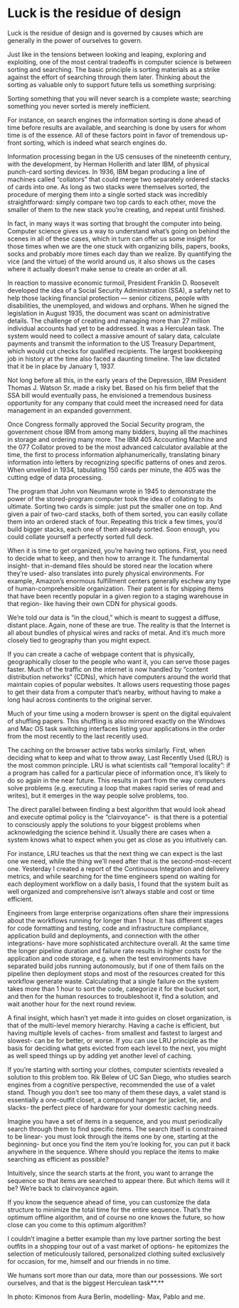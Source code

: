 # Luck is the residue of design

Luck is the residue of design and is governed by causes which are generally in
the power of ourselves to govern.

Just like in the tensions between looking and leaping, exploring and exploiting,
one of the most central tradeoffs in computer science is between sorting and
searching. The basic principle is sorting materials as a strike against the
effort of searching through them later. Thinking about the sorting as valuable
only to support future tells us something surprising:

Sorting something that you will never search is a complete waste; searching
something you never sorted is merely inefficient.

For instance, on search engines the information sorting is done ahead of time
before results are available, and searching is done by users for whom time is of
the essence. All of these factors point in favor of tremendous up-front sorting,
which is indeed what search engines do.

Information processing began in the US censuses of the nineteenth century, with
the development, by Herman Hollerith and later IBM, of physical punch-card
sorting devices. In 1936, IBM began producing a line of machines called
“collators” that could merge two separately ordered stacks of cards into one. As
long as two stacks were themselves sorted, the procedure of merging them into a
single sorted stack was incredibly straightforward: simply compare two top cards
to each other, move the smaller of them to the new stack you’re creating, and
repeat until finished.

In fact, in many ways it was sorting that brought the computer into being.
Computer science gives us a way to understand what’s going on behind the scenes
in all of these cases, which in turn can offer us some insight for those times
when we are the one stuck with organizing bills, papers, books, socks and
probably more times each day than we realize. By quantifying the vice (and the
virtue) of the world around us, it also shows us the cases where it actually
doesn’t make sense to create an order at all. 

In reaction to massive economic turmoil, President Franklin D. Roosevelt
developed the idea of a Social Security Administration (SSA), a safety net to
help those lacking financial protection — senior citizens, people with
disabilities, the unemployed, and widows and orphans. When he signed the
legislation in August 1935, the document was scant on administrative details.
The challenge of creating and managing more than 27 million individual accounts
had yet to be addressed. It was a Herculean task. The system would need to
collect a massive amount of salary data, calculate payments and transmit the
information to the US Treasury Department, which would cut checks for qualified
recipients. The largest bookkeeping job in history at the time also faced a
daunting timeline. The law dictated that it be in place by January 1, 1937.

Not long before all this, in the early years of the Depression, IBM President
Thomas J. Watson Sr. made a risky bet. Based on his firm belief that the SSA
bill would eventually pass, he envisioned a tremendous business opportunity for
any company that could meet the increased need for data management in an
expanded government.

Once Congress formally approved the Social Security program, the government
chose IBM from among many bidders, buying all the machines in storage and
ordering many more. The IBM 405 Accounting Machine and the 077 Collator proved
to be the most advanced calculator available at the time, the first to process
information alphanumerically, translating binary information into letters by
recognizing specific patterns of ones and zeros. When unveiled in 1934,
tabulating 150 cards per minute, the 405 was the cutting edge of data
processing.

The program that John von Neumann wrote in 1945 to demonstrate the power of the
stored-program computer took the idea of collating to its ultimate. Sorting two
cards is simple: just put the smaller one on top. And given a pair of two-card
stacks, both of them sorted, you can easily collate them into an ordered stack
of four. Repeating this trick a few times, you’d build bigger stacks, each one
of them already sorted. Soon enough, you could collate yourself a perfectly
sorted full deck.

When it is time to get organized, you’re having two options. First, you need to
decide what to keep, and then how to arrange it. The fundamental insight- that
in-demand files should be stored near the location where they’re used- also
translates into purely physical environments. For example, Amazon’s enormous
fulfillment centers generally eschew any type of human-comprehensible
organization. Their patent is for shipping items that have been recently popular
in a given region to a staging warehouse in that region- like having their own
CDN for physical goods.

We’re told our data is “in the cloud,” which is meant to suggest a diffuse,
distant place. Again, none of these are true. The reality is that the Internet
is all about bundles of physical wires and racks of metal. And it’s much more
closely tied to geography than you might expect.

If you can create a cache of webpage content that is physically, geographically
closer to the people who want it, you can serve those pages faster. Much of the
traffic on the internet is now handled by “content distribution networks”
(CDNs), which have computers around the world that maintain copies of popular
websites. It allows users requesting those pages to get their data from a
computer that’s nearby, without having to make a long haul across continents to
the original server.

Much of your time using a modern browser is spent on the digital equivalent of
shuffling papers. This shuffling is also mirrored exactly on the Windows and Mac
OS task switching interfaces listing your applications in the order from the
most recently to the last recently used.

The caching on the browser active tabs works similarly. First, when deciding
what to keep and what to throw away, Last Recently Used (LRU) is the most common
principle. LRU is what scientists call “temporal locality”: if a program has
called for a particular piece of information once, it’s likely to do so again in
the near future. This results in part from the way computers solve problems
(e.g. executing a loop that makes rapid series of read and writes), but it
emerges in the way people solve problems, too.

The direct parallel between finding a best algorithm that would look ahead and
execute optimal policy is the “clairvoyance”-  is that there is a potential to
consciously apply the solutions to your biggest problems when acknowledging the
science behind it. Usually there are cases when a system knows what to expect
when you get as close as you intuitively can.

For instance, LRU teaches us that the next thing we can expect is the last one
we need, while the thing we’ll need after that is the second-most-recent one.
Yesterday I created a report of the Continuous Integration and delivery metrics,
and while searching for the time engineers spend on waiting for each deployment
workflow on a daily basis, I found that the system built as well organized and
comprehensive isn’t always stable and cost or time efficient.

Engineers from large enterprise organizations often share their impressions
about the workflows running for longer than 1 hour. It has different stages for
code formatting and testing, code and infrastructure compliance, application
build and deployments, and connection with the other integrations- have more
sophisticated architecture overall. At the same time the longer pipeline
duration and failure rate results in higher costs for the application and code
storage, e.g. when the test environments have separated build jobs running
autonomously, but if one of them fails on the pipeline then deployment stops and
most of the resources created for this workflow generate waste. Calculating that
a single failure on the system takes more than 1 hour to sort the code,
categorize it for the bucket sort, and then for the human resources to
troubleshoot it, find a solution, and wait another hour for the next round
review.

A final insight, which hasn’t yet made it into guides on closet organization, is
that of the multi-level memory hierarchy. Having a cache is efficient, but
having multiple levels of caches- from smallest and fastest to largest and
slowest- can be for better, or worse. If you can use LRU principle as the basis
for deciding what gets evicted from each level to the next, you might as well
speed things up by adding yet another level of caching.

If you’re starting with sorting your clothes, computer scientists revealed a
solution to this problem too. Rik Belew of UC San Diego, who studies search
engines from a cognitive perspective, recommended the use of a valet stand.
Though you don’t see too many of them these days, a valet stand is essentially a
one-outfit closet, a compound hanger for jacket, tie, and slacks- the perfect
piece of hardware for your domestic caching needs.

Imagine you have a set of items in a sequence, and you must periodically search
through them to find specific items. The search itself is constrained to be
linear- you must look through the items one by one, starting at the beginning-
but once you find the item you’re looking for, you can put it back anywhere in
the sequence. Where should you replace the items to make searching as efficient
as possible?

Intuitively, since the search starts at the front, you want to arrange the
sequence so that items are searched to appear there. But which items will it be?
We’re back to clairvoyance again. 

If you know the sequence ahead of time, you can customize the data structure to
minimize the total time for the entire sequence. That’s the optimum offline
algorithm, and of course no one knows the future, so how close can you come to
this optimum algorithm?

I couldn’t imagine a better example than my love partner sorting the best
outfits in a shopping tour out of a vast market of options- he epitomizes the
selection of meticulously tailored, personalized clothing suited exclusively for
occasion, for me, himself and our friends in no time.

We humans sort more than our data, more than our possessions. We sort ourselves,
and that is the biggest Herculean task**.**

In photo: Kimonos from Aura Berlin, modelling- Max, Pablo and me.
